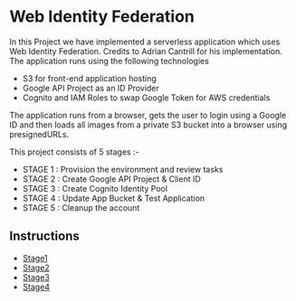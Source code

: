 # Web Identity Federation

In this Project we have implemented a serverless application which uses Web Identity Federation. Credits to Adrian Cantrill for his implementation.
The application runs using the following technologies

- S3 for front-end application hosting
- Google API Project as an ID Provider
- Cognito and IAM Roles to swap Google Token for AWS credentials

The application runs from a browser, gets the user to login using a Google ID and then loads all images from a private S3 bucket into a browser using presignedURLs.

This project consists of 5 stages :-

- STAGE 1 : Provision the environment and review tasks 
- STAGE 2 : Create Google API Project & Client ID
- STAGE 3 : Create Cognito Identity Pool
- STAGE 4 : Update App Bucket & Test Application
- STAGE 5 : Cleanup the account

## Instructions

- [Stage1](https://github.com/Kenneth7117/AWS_Projects/blob/main/WebIDF/STAGE1%20-%20Provision%20and%20Discuss%20Architecture.md)
- [Stage2](https://github.com/Kenneth7117/AWS_Projects/blob/main/WebIDF/STAGE2%20-%20Create%20Google%20APIProject%20and%20Client%20ID.md)
- [Stage3](https://github.com/Kenneth7117/AWS_Projects/blob/main/WebIDF/STAGE3%20-%20Create%20Cognito%20Identity%20Pool.md)
- [Stage4](https://github.com/Kenneth7117/AWS_Projects/blob/main/WebIDF/STAGE4%20-%20Update%20App%20Bucket%20and%20Test%20Application.md)
